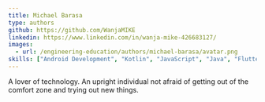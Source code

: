 ```yaml
---
title: Michael Barasa
type: authors
github: https://github.com/WanjaMIKE
linkedin: https://www.linkedin.com/in/wanja-mike-426683127/
images:
  - url: /engineering-education/authors/michael-barasa/avatar.png
skills: ["Android Development", "Kotlin", "JavaScript", "Java", "Flutter", "React", "PHP", "Python", "C++"]
---
```

A lover of technology. An upright individual not afraid of getting out of the comfort zone and trying out new things.
